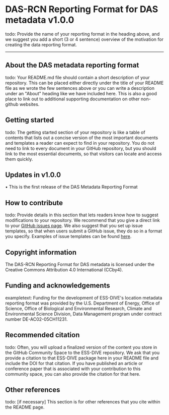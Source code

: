 # DAS-RCN Reporting Format for DAS metadata v1.0.0

todo: Provide the name of your reporting format in the heading above, and we suggest you add a short (3 or 4 sentence) overview of the motivation for creating the data reporting format.  


---

## About the DAS metadata reporting format

todo: Your README.md file should contain a short description of your repository. This can be placed either directly under the title of your README file as we wrote the few sentences above or you can write a description under an "About" heading like we have included here. This is also a good place to link out to additional supporting documentation on other non-github websites.

## Getting started  

todo: The getting started section of your repository is like a table of contents that lists out a concise version of the most important documents and templates a reader can expect to find in your repository. You do not need to link to every  document in your GitHub repository, but you should link to the most essential documents, so that visitors can locate and access them quickly.

## Updates in v1.0.0

• This is the first release of the DAS Metadata Reporting Format

## How to contribute  

todo: Provide details in this section that lets readers know how to suggest modifications to your repository. We recommend that you give a direct link to your [GitHub issues page](https://github.com/ess-dive-community/community-repo-guide/issues). We also suggest that you set up issue templates, so that when users submit a GitHub issue, they do so in a format you specify. Examples of issue templates can be found [here](https://github.com/ess-dive-community/essdive-file-level-metadata/issues/new/choose).  

## Copyright information  

The DAS-RCN Reporting Format for DAS metadata is licensed under the Creative Commons Attribution 4.0 International (CCby4).

## Funding and acknowledgements  

exampletext: Funding for the development of ESS-DIVE's location metadata reporting format was provided by the U.S. Department of Energy, Office of Science, Office of Biological and Environmental Research, Climate and Environmental Science Division, Data Management program under contract number DE-AC02-05CH11231.

## Recommended citation  

todo: Often, you will upload a finalized version of the content you store in the GitHub Community Space to the ESS-DIVE repository. We ask that you provide a citation to that ESS-DIVE package here in your README file and include the DOI for that citation. If you have published an article or conference paper that is associated with your contribution to this community space, you can also provide the citation for that here.  

## Other references    

todo: [if necessary] This section is for other references that you cite within the README page.
